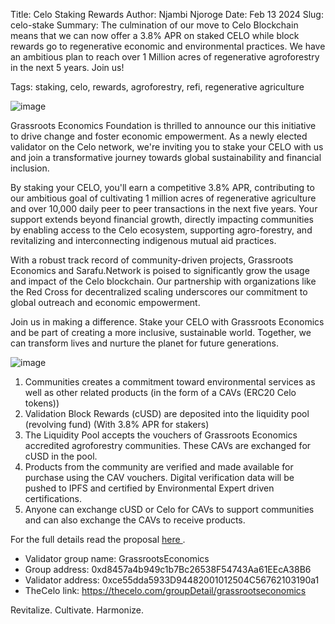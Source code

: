 Title: Celo Staking Rewards
Author: Njambi Njoroge
Date: Feb 13 2024
Slug: celo-stake
Summary: The culmination of our move to Celo Blockchain means that we can now offer a 3.8% APR on staked CELO while block rewards go to regenerative economic and environmental practices. We have an ambitious plan to reach over 1 Million acres of regenerative agroforestry in the next 5 years. Join us!

Tags: staking, celo, rewards, agroforestry, refi, regenerative agriculture

![image](images/blog/celo-stake1.webp)

Grassroots Economics Foundation is thrilled to announce our this initiative to drive change and foster economic empowerment. As a newly elected validator on the Celo network, we're inviting you to stake your CELO with us and join a transformative journey towards global sustainability and financial inclusion.

By staking your CELO, you'll earn a competitive 3.8% APR, contributing to our ambitious goal of cultivating 1 million acres of regenerative agriculture and over 10,000 daily peer to peer transactions in the next five years. Your support extends beyond financial growth, directly impacting communities by enabling access to the Celo ecosystem, supporting agro-forestry, and revitalizing and interconnecting indigenous mutual aid practices.

With a robust track record of community-driven projects, Grassroots Economics and Sarafu.Network is poised to significantly grow the usage and impact of the Celo blockchain. Our partnership with organizations like the Red Cross for decentralized scaling underscores our commitment to global outreach and economic empowerment.

Join us in making a difference. Stake your CELO with Grassroots Economics and be part of creating a more inclusive, sustainable world. Together, we can transform lives and nurture the planet for future generations.

![image](images/blog/celo-stake2.webp)

1. Communities creates a commitment toward environmental services as well as other related products (in the form of a CAVs (ERC20 Celo tokens))
1. Validation Block Rewards (cUSD) are deposited into the liquidity pool (revolving fund) (With 3.8% APR for stakers) 
1. The Liquidity Pool accepts the vouchers of Grassroots Economics accredited agroforestry communities. These CAVs are exchanged for cUSD in the pool. 
1. Products from the community are verified and made available for purchase using the CAV vouchers. Digital verification data will be pushed to IPFS and certified by Environmental Expert driven certifications.
1. Anyone can exchange cUSD or Celo for CAVs to support communities and can also exchange the CAVs to receive products. 

For the full details read the proposal <a class="pdf-download" href="https://github.com/grassrootseconomics/org-website/blob/master/content/pdfs-downloadable/Celo_Staking_Proposal-GrassEcon.pdf"> here </a>. 

* Validator group name: GrassrootsEconomics 
* Group address: 0xd8457a4b949c1b7Bc26538F54743Aa61EEcA38B6 
* Validator address: 0xce55dda5933D94482001012504C56762103190a1 
* TheCelo link: https://thecelo.com/groupDetail/grassrootseconomics 

Revitalize. Cultivate. Harmonize.